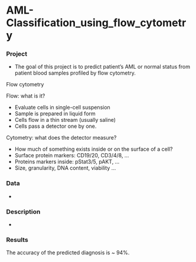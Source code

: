 # AML-Classification_using_flow_cytometry

### Project
- The goal of this project is to predict patient’s AML or normal status from patient blood samples profiled by flow cytometry.

Flow cytometry

Flow: what is it?
- Evaluate cells in single-cell suspension
- Sample is prepared in liquid form 
- Cells flow in a thin stream (usually saline)
- Cells pass a detector one by one.

Cytometry: what does the detector measure?
- How much of something exists inside or on the surface of a cell?
- Surface protein markers: CD19/20, CD3/4/8, …
- Proteins markers inside: pStat3/5, pAKT, …
- Size, granularity, DNA content, viability …

### Data
- 

### Description
- 

### Results

The accuracy of the predicted diagnosis is ~ 94%.
